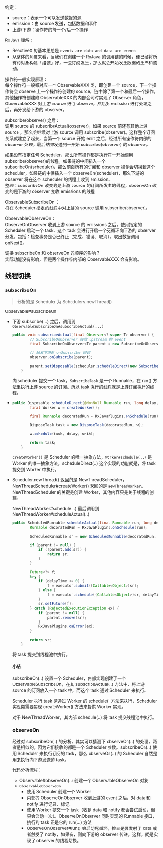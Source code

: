 约定：
* source：表示一个可以发送数据的源
* emission：由 source 发送，包括数据和事件
* 上游/下游：操作符的前一个/后一个操作

RxJava 理解：
* ReactiveX 的基本思想是 `events are data and data are events`
* 从整体的角度来看，当我们在创建一个 RxJava 的调用链的时候，便已经将所有的对象构建「组装」好，一旦订阅发生，那么就会开始发生数据的生产和流动。


操作符一般实现原理：   
每个操作符一般都对应一个 ObservableXXX 类，即创建一个
source，下一个操作符会 observe 上一个操作符创建的
source。链中除了第一个和最后一个操作，其他操作符创建的 ObservableXXX
的内部会同时实现了 Observer 角色，ObservableXXX 对上游 source 进行
observe，然后对 emission 进行处理之后，再分发给下游的 observer。

subscribe(observer) 之后：   
调用 source 的 subscribeActual(observer)，如果 source 前还有其他上游
source ，那么会继续对上游 source 调用
subscribe(observer)。这样整个订阅关系就建立了起来，当第一个 source 开始
emit 之后，经过所有操作符内部的 observer 处理，最后结果发送到一开始
subscribe(observer) 的 observer。

如果没有指定任何 Scheduler，那么所有操作都是执行在一开始调用
subscribe(observer)的线程。如果链的中间插入一个
subscribeOn(scheduler)，那么前面所有的订阅和 observer 操作会切换到这个
scheduler，如果链的中间插入一个 observeOn(scheduler)，那么下游的
observer 将在这个 scheduler 的线程上收到 emission。  
整理：subscribeOn 改变的是上游 source 的订阅所发生的线程，observeOn
改变的是下游的 observer 接收 emissions 的线程   

ObservableSubscribeOn ：  
将在 Scheduler 指定的线程中对上游的 source 调用 subscribe(observer)。

ObservableObserveOn：  
ObserveOnObserver 收到上游 source 的 emissions 之后，使用指定的
Scheduler 启动一个 task，这个 task 会进行开启一个死循环向下游的 observer
分发，包括：检查事务是否已终止（完成、错误、取消），取出数据调用
onNext()。

调换 subscribeOn 和 observeOn 的顺序的影响？    
实际功能没有影响，但是两个操作符内部的 ObservableXXX 会有影响。



## 线程切换

### subscribeOn

> 分析的是 Scheduler 为 Schedulers.newThread()

Observable#subscribeOn

* 下游 subscribe(...) 之后，调用到 `ObservableSubscribeOn#subscribeActual(...)`

  ```java
  public void subscribeActual(final Observer<? super T> observer) {
          // SubscribeOnObserver 接收 upstream 的 event
          final SubscribeOnObserver<T> parent = new SubscribeOnObserver<T>(observer);
  
          // 触发下游的 onSubscribe 回调
          observer.onSubscribe(parent);
  
          parent.setDisposable(scheduler.scheduleDirect(new SubscribeTask(parent)));
      }
  ```

  向 scheduler 提交一个 task，`SubscribeTask` 是一个 Runnable，在 run() 方法里执行上游 source 的订阅。所以 task 执行的线程就是上游订阅执行的线程。

* ```java
  public Disposable scheduleDirect(@NonNull Runnable run, long delay, @NonNull TimeUnit unit) {
          final Worker w = createWorker();
  
          final Runnable decoratedRun = RxJavaPlugins.onSchedule(run);
  
          DisposeTask task = new DisposeTask(decoratedRun, w);
  
          w.schedule(task, delay, unit);
  
          return task;
      }
  ```

  `createWorker()` 是 Scheduler 的唯一抽象方法，`Worker#schedule(..)` 是 Worker 的唯一抽象方法。scheduleDirect(..) 这个实现的功能就是，将 task 提交到 Worker 中执行。

* Scheduler.newThread() 返回的是 NewThreadScheduler，NewThreadScheduler#createWorker() 返回的是 `NewThreadWorker`。NewThreadScheduler 的关键是创建 Worker，其他内容只是关于线程的创建。

  NewThreadWorker#schedule(..) 最后调用到 NewThreadWorker#scheduleActual(..)

  ```java
  public ScheduledRunnable scheduleActual(final Runnable run, long delayTime, @NonNull TimeUnit unit, @Nullable DisposableContainer parent) {
          Runnable decoratedRun = RxJavaPlugins.onSchedule(run);
  
          ScheduledRunnable sr = new ScheduledRunnable(decoratedRun, parent);
  
          if (parent != null) {
              if (!parent.add(sr)) {
                  return sr;
              }
          }
  
          Future<?> f;
          try {
              if (delayTime <= 0) {
                  f = executor.submit((Callable<Object>)sr);
              } else {
                  f = executor.schedule((Callable<Object>)sr, delayTime, unit);
              }
              sr.setFuture(f);
          } catch (RejectedExecutionException ex) {
              if (parent != null) {
                  parent.remove(sr);
              }
              RxJavaPlugins.onError(ex);
          }
  
          return sr;
      }
  ```

  将 task 提交到线程池中执行。

  

  #### 小结

  subscribeOn(..) 设置一个 Scheduler，内部实现创建了一个 ObservableSubscribeOn，在其 subscribeActual(..) 方法中，将上游 source 的订阅放入一个 task 中，而这个 task 通过 Scheduler 来执行。

  Scheduler 执行 task 是通过 Worker 的 schedule() 方法来执行，Scheduler 实现类需要实现 createWorker() 方法来提供 Worker 实现。

  对于 NewThreadWorker，其内部 schedule(..) 将 task 提交线程池中执行。 

  

  ### observeOn

  经过对 subscribeOn(..) 的分析，其实可以猜测下 observeOn(..) 的处理，两者是相似的，因为它们接收的都是一个 Scheduler 参数。subscribeOn(..) 使用 Scheduler 来执行订阅的 task，那么 observeOn(..) 的 Scheduler 自然是用来执行向下游发送的 task。

  代码分析流程：

  * Observable#observeOn(..) 创建一个 ObservableObserveOn 对象
  * `ObservableObserveOn`
    * 使用 Scheduler 创建一个 Worker
    * 内部的 ObserveOnObserver 收到上游的 event 之后，对 data 和 notify 进行记录、标记
    * 使用 Worker 提交一个 task（收到 data 和 notify 都会尝试启动，但只会启动一次）。ObserveOnObserver 同时实现的 Runnable 接口，执行的 task 正是它的 run(...) 方法 
    * ObserveOnObserver#run() 会启动死循环，检查是否发射了 data 或者触发了 notify，如果有，则向下游的 observer 传递。这样，就是实现了 observer 的线程切换。

  





















